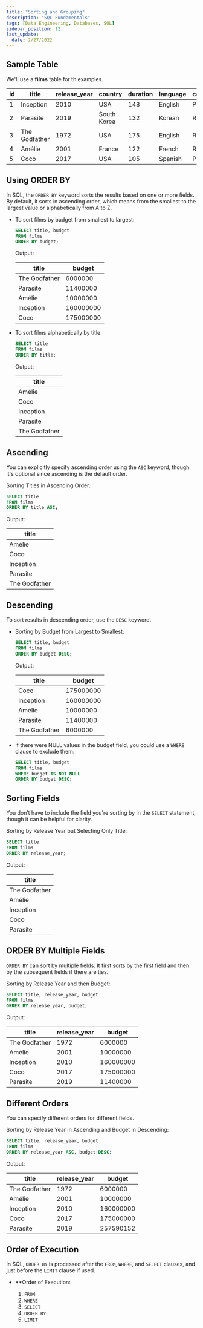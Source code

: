 ```yaml
---
title: "Sorting and Grouping"
description: "SQL Fundamentals"
tags: [Data Engineering, Databases, SQL]
sidebar_position: 12
last_update:
  date: 2/27/2022
---
```


## Sample Table

We'll use a **films** table for th examples. 


| id | title        | release_year | country     | duration | language | certification | gross      | budget     |
|----|--------------|--------------|-------------|----------|----------|---------------|------------|------------|
| 1  | Inception    | 2010         | USA         | 148      | English  | PG-13         | 829895144  | 160000000  |
| 2  | Parasite     | 2019         | South Korea | 132      | Korean   | R             | 257590152  | 11400000   |
| 3  | The Godfather| 1972         | USA         | 175      | English  | R             | 246120986  | 6000000    |
| 4  | Amélie       | 2001         | France      | 122      | French   | R             | 174200000  | 10000000   |
| 5  | Coco         | 2017         | USA         | 105      | Spanish  | PG            | 807082196  | 175000000  |




## Using ORDER BY

In SQL, the `ORDER BY` keyword sorts the results based on one or more fields. By default, it sorts in ascending order, which means from the smallest to the largest value or alphabetically from A to Z. 

- To sort films by budget from smallest to largest:

  ```sql
  SELECT title, budget
  FROM films
  ORDER BY budget;
  ```
  
  Output:

  | title        | budget   |
  |--------------|----------|
  | The Godfather| 6000000  |
  | Parasite     | 11400000 |
  | Amélie       | 10000000 |
  | Inception    | 160000000|
  | Coco         | 175000000|

- To sort films alphabetically by title:

  ```sql
  SELECT title
  FROM films
  ORDER BY title;
  ```
  
  Output:

  | title        |
  |--------------|
  | Amélie       |
  | Coco         |
  | Inception    |
  | Parasite     |
  | The Godfather|

## Ascending

You can explicitly specify ascending order using the `ASC` keyword, though it's optional since ascending is the default order.

Sorting Titles in Ascending Order:

```sql
SELECT title
FROM films
ORDER BY title ASC;
```

Output:

| title        |
|--------------|
| Amélie       |
| Coco         |
| Inception    |
| Parasite     |
| The Godfather|

## Descending

To sort results in descending order, use the `DESC` keyword. 

- Sorting by Budget from Largest to Smallest:

  ```sql
  SELECT title, budget
  FROM films
  ORDER BY budget DESC;
  ```
  
  Output:

  | title        | budget   |
  |--------------|----------|
  | Coco         | 175000000|
  | Inception    | 160000000|
  | Amélie       | 10000000 |
  | Parasite     | 11400000 |
  | The Godfather| 6000000  |

- If there were NULL values in the budget field, you could use a `WHERE` clause to exclude them:
 
  ```sql
  SELECT title, budget
  FROM films
  WHERE budget IS NOT NULL
  ORDER BY budget DESC;
  ```

## Sorting Fields

You don’t have to include the field you're sorting by in the `SELECT` statement, though it can be helpful for clarity.

Sorting by Release Year but Selecting Only Title:

```sql
SELECT title
FROM films
ORDER BY release_year;
```

Output:

| title        |
|--------------|
| The Godfather|
| Amélie       |
| Inception    |
| Coco         |
| Parasite     |

## ORDER BY Multiple Fields

`ORDER BY` can sort by multiple fields. It first sorts by the first field and then by the subsequent fields if there are ties.

Sorting by Release Year and then Budget:

```sql
SELECT title, release_year, budget
FROM films
ORDER BY release_year, budget;
```

Output:

| title        | release_year | budget   |
|--------------|--------------|----------|
| The Godfather| 1972         | 6000000  |
| Amélie       | 2001         | 10000000 |
| Inception    | 2010         | 160000000|
| Coco         | 2017         | 175000000|
| Parasite     | 2019         | 11400000 |

## Different Orders

You can specify different orders for different fields.

Sorting by Release Year in Ascending and Budget in Descending:

```sql
SELECT title, release_year, budget
FROM films
ORDER BY release_year ASC, budget DESC;
```

Output:

| title        | release_year | budget   |
|--------------|--------------|----------|
| The Godfather| 1972         | 6000000  |
| Amélie       | 2001         | 10000000 |
| Inception    | 2010         | 160000000|
| Coco         | 2017         | 175000000|
| Parasite     | 2019         | 257590152|

## Order of Execution

In SQL, `ORDER BY` is processed after the `FROM`, `WHERE`, and `SELECT` clauses, and just before the `LIMIT` clause if used.

- **Order of Execution:

  1. `FROM`
  2. `WHERE`
  3. `SELECT`
  4. `ORDER BY`
  5. `LIMIT`